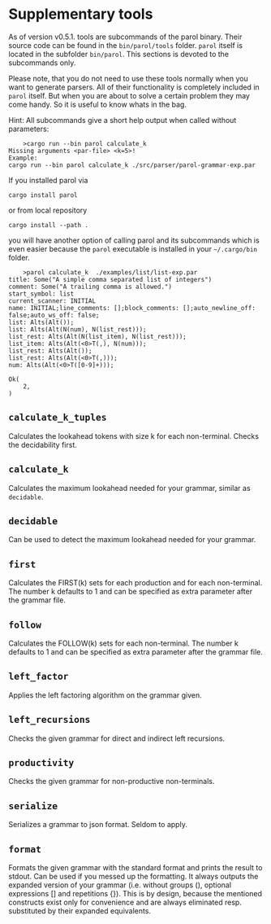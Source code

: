 # Supplementary tools

As of version v0.5.1. tools are subcommands of the parol binary. Their source code can be found in the `bin/parol/tools` folder. `parol` itself is located in the subfolder `bin/parol`. This sections is devoted to the subcommands only.

Please note, that you do not need to use these tools normally when you want to generate parsers. All of their functionality is completely included in `parol` itself. But when you are about to solve a certain problem they may come handy. So it is useful to know whats in the bag.

Hint: All subcommands give a short help output when called without parameters:

```shell
    >cargo run --bin parol calculate_k
Missing arguments <par-file> <k=5>!
Example:
cargo run --bin parol calculate_k ./src/parser/parol-grammar-exp.par
```

If you installed parol via

```shell
cargo install parol
```

or from local repository

```shell
cargo install --path .
```

you will have another option of calling parol and its subcommands which is even easier because the `parol` executable is installed in your `~/.cargo/bin` folder.

```shell
    >parol calculate_k  ./examples/list/list-exp.par
title: Some("A simple comma separated list of integers")
comment: Some("A trailing comma is allowed.")
start_symbol: list
current_scanner: INITIAL
name: INITIAL;line_comments: [];block_comments: [];auto_newline_off: false;auto_ws_off: false;
list: Alts(Alt());
list: Alts(Alt(N(num), N(list_rest)));
list_rest: Alts(Alt(N(list_item), N(list_rest)));
list_item: Alts(Alt(<0>T(,), N(num)));
list_rest: Alts(Alt());
list_rest: Alts(Alt(<0>T(,)));
num: Alts(Alt(<0>T([0-9]+)));

Ok(
    2,
)
```

## `calculate_k_tuples`

Calculates the lookahead tokens with size k for each non-terminal. Checks the decidability first.

## `calculate_k`

Calculates the maximum lookahead needed for your grammar, similar as `decidable`.

## `decidable`

Can be used to detect the maximum lookahead needed for your grammar.

## `first`

Calculates the FIRST(k) sets for each production and for each non-terminal. The number k defaults to 1 and can be specified as extra parameter after the grammar file.

## `follow`

Calculates the FOLLOW(k) sets for each non-terminal. The number k defaults to 1 and can be specified as extra parameter after the grammar file.

## `left_factor`

Applies the left factoring algorithm on the grammar given.

## `left_recursions`

Checks the given grammar for direct and indirect left recursions.

## `productivity`

Checks the given grammar for non-productive non-terminals.

## `serialize`

Serializes a grammar to json format. Seldom to apply.

## `format`

Formats the given grammar with the standard format and prints the result to stdout. Can be used if you messed up the formatting. It always outputs the expanded version of your grammar (i.e. without groups (), optional expressions [] and repetitions {}). This is by design, because the mentioned constructs exist only for convenience and are always eliminated resp. substituted by their expanded equivalents.
